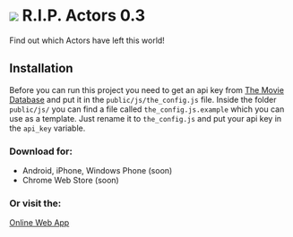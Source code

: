 # ![](https://raw.github.com/KapJep/RIP/master/www/icon.png) R.I.P. Actors 0.3

Find out which Actors have left this world!

## Installation

Before you can run this project you need to get an api key from [The Movie Database](https://www.themoviedb.org/documentation/api) and put it in the `public/js/the_config.js` file.
Inside the folder `public/js/` you can find a file called `the_config.js.example` which you can use as a template.
Just rename it to `the_config.js` and put your api key in the `api_key` variable.

### Download for:

-   Android, iPhone, Windows Phone (soon)
-   Chrome Web Store (soon)

### Or visit the:

[Online Web App](http://kapjep.github.io/RIP/)
